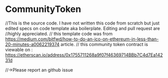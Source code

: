# CommunityToken
//This is the source code. I have not written this code from scratch but just edited specs on code template aka boilerplate. Editing and pull request are //highly appreciated.
// this template code was from https://medium.com/bitfwd/how-to-do-an-ico-on-ethereum-in-less-than-20-minutes-a0062219374 article.
// this community token contract is viewable on : https://etherscan.io/address/0x1755711268a9f07f46369714BBb7C4d7Ea14231d


//->Please report an github issue
